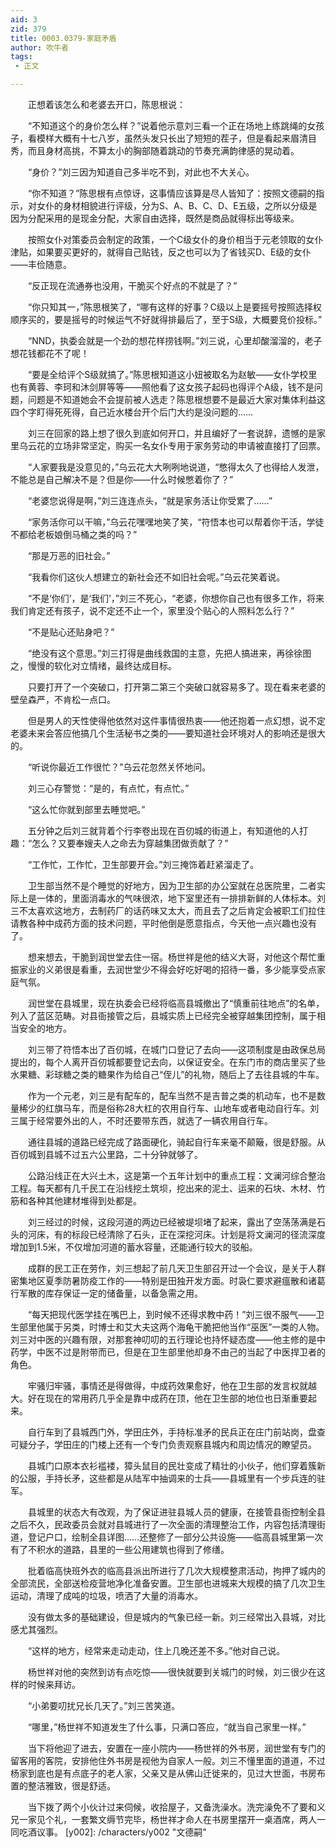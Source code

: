 ```yaml
---
aid: 3
zid: 379
title: 0003.0379-家庭矛盾
author: 吹牛者
tags: 
 - 正文

---
```




　　正想着该怎么和老婆去开口，陈思根说：

　　“不知道这个的身价怎么样？”说着他示意刘三看一个正在场地上练跳绳的女孩子，看模样大概有十七八岁，虽然头发只长出了短短的茬子，但是看起来眉清目秀，而且身材高挑，不算太小的胸部随着跳动的节奏充满韵律感的晃动着。

　　“身价？”刘三因为知道自己多半吃不到，对此也不大关心。

　　“你不知道？”陈思根有点惊讶，这事情应该算是尽人皆知了：按照文德嗣的指示，对女仆的身材相貌进行评级，分为S、A、B、C、D、E五级，之所以分级是因为分配采用的是现金分配，大家自由选择，既然是商品就得标出等级来。

　　按照女仆对策委员会制定的政策，一个C级女仆的身价相当于元老领取的女仆津贴，如果要买更好的，就得自己贴钱，反之也可以为了省钱买D、E级的女仆——丰俭随意。

　　“反正现在流通券也没用，干脆买个好点的不就是了？”

　　“你只知其一，”陈思根笑了，“哪有这样的好事？C级以上是要摇号按照选择权顺序买的，要是摇号的时候运气不好就得排最后了，至于S级，大概要竞价投标。”

　　“NND，执委会就是一个劲的想花样捞钱啊。”刘三说，心里却酸溜溜的，老子想花钱都花不了呢！

　　“要是全给评个S级就搞了。”陈思根知道这小妞被取名为赵敏——女仆学校里也有黄蓉、李珂和沐剑屏等等——照他看了这女孩子起码也得评个A级，钱不是问题，问题是不知道她会不会提前被人选走？陈思根想要不是最近大家对集体利益这四个字盯得死死得，自己近水楼台开个后门大约是没问题的……

　　刘三在回家的路上想了很久到底如何开口，并且编好了一套说辞，遗憾的是家里乌云花的立场非常坚定，购买一名女仆专用于家务劳动的申请被直接打了回票。

　　“人家要我是没意见的，”乌云花大大咧咧地说道，“憋得太久了也得给人发泄，不能总是自己解决不是？但是你——什么时候憋着你了？”

　　“老婆您说得是啊，”刘三连连点头，“就是家务活让你受累了……”

　　“家务活你可以干嘛，”乌云花嘿嘿地笑了笑，“符悟本也可以帮着你干活，学徒不都给老板娘倒马桶之类的吗？”

　　“那是万恶的旧社会。”

　　“我看你们这伙人想建立的新社会还不如旧社会呢。”乌云花笑着说。

　　“不是‘你们’，是‘我们’，”刘三不死心，“老婆，你想你自己也有很多工作，将来我们肯定还有孩子，说不定还不止一个，家里没个贴心的人照料怎么行？”

　　“不是贴心还贴身吧？”

　　“绝没有这个意思。”刘三打得是曲线救国的主意，先把人搞进来，再徐徐图之，慢慢的软化对立情绪，最终达成目标。

　　只要打开了一个突破口，打开第二第三个突破口就容易多了。现在看来老婆的壁垒森严，不肯松一点口。

　　但是男人的天性使得他依然对这件事情很热衷——他还抱着一点幻想，说不定老婆未来会答应他搞几个生活秘书之类的——要知道社会环境对人的影响还是很大的。

　　“听说你最近工作很忙？”乌云花忽然关怀地问。

　　刘三心存警觉：“是的，有点忙，有点忙。”

　　“这么忙你就到部里去睡觉吧。”

　　五分钟之后刘三就背着个行李卷出现在百仞城的街道上，有知道他的人打趣：“怎么？又要奉嫂夫人之命去为穿越集团做贡献了？”

　　“工作忙，工作忙，卫生部要开会。”刘三掩饰着赶紧溜走了。

　　卫生部当然不是个睡觉的好地方，因为卫生部的办公室就在总医院里，二者实际上是一体的，里面消毒水的气味很浓，地下室里还有一排排新鲜的人体标本。刘三不太喜欢这地方，去制药厂的话药味又太大，而且去了之后肯定会被职工们拉住请教各种中成药方面的技术问题，平时他倒是愿意指点，今天他一点兴趣也没有了。

　　想来想去，干脆到润世堂去住一宿。杨世祥是他的结义大哥，对他这个帮忙重振家业的义弟很是看重，去润世堂少不得会好吃好喝的招待一番，多少能享受点家庭气氛。

　　润世堂在县城里，现在执委会已经将临高县城撤出了“慎重前往地点”的名单，列入了蓝区范畴。对县衙接管之后，县城实质上已经完全被穿越集团控制，属于相当安全的地方。

　　刘三带了符悟本出了百仞城，在城门口登记了去向——这项制度是由政保总局提出的，每个人离开百仞城都要登记去向，以保证安全。在东门市的商店里买了些水果糖、彩球糖之类的糖果作为给自己“侄儿”的礼物，随后上了去往县城的牛车。

　　作为一个元老，刘三是有配车的，配车当然不是吉普之类的机动车，也不是数量稀少的红旗马车，而是俗称28大杠的农用自行车、山地车或者电动自行车。刘三属于经常要外出的人，不时还要带东西，就选了一辆农用自行车。

　　通往县城的道路已经完成了路面硬化，骑起自行车来毫不颠簸，很是舒服。从百仞城到县城不过五六公里路，二十分钟就够了。

　　公路沿线正在大兴土木，这是第一个五年计划中的重点工程：文澜河综合整治工程。每天都有几千民工在沿线挖土筑坝，挖出来的泥土、运来的石块、木材、竹筋和各种其他建材堆得到处都是。

　　刘三经过的时候，这段河道的两边已经被堤坝堵了起来，露出了空荡荡满是石头的河床，有的标段已经清除了石头，正在深挖河床。计划是将文澜河的径流深度增加到1.5米，不仅增加河道的蓄水容量，还能通行较大的驳船。

　　成群的民工正在劳作，刘三想起了前几天卫生部召开过一个会议，是关于人群密集地区夏季防暑防疫工作的——特别是田独开发方面。时袅仁要求避瘟散和诸葛行军散的库存保证一定的储备量，以备急需之用。

　　“每天把现代医学挂在嘴巴上，到时候不还得求教中药！”刘三很不服气——卫生部里他属于另类，时博士和艾大夫这两个海龟干脆把他当作“巫医”一类的人物。刘三对中医的兴趣有限，对那套神叨叨的五行理论也持怀疑态度——他主修的是中药学，中医不过是附带而已，但是在卫生部里他却身不由己的当起了中医捍卫者的角色。

　　牢骚归牢骚，事情还是得做得，中成药效果愈好，他在卫生部的发言权就越大。好在现在的常用药几乎全是靠中成药在顶，他在卫生部的地位也日渐重要起来。

　　自行车到了县城西门外，学田庄外，手持标准矛的民兵正在庄门前站岗，盘查可疑分子，学田庄的门楼上还有一个专门负责观察县城内和周边情况的瞭望员。

　　县城门口原本衣衫褴褛，獐头鼠目的民壮变成了精壮的小伙子，他们穿着簇新的公服，手持长矛，这些都是从陆军中抽调来的士兵——县城里有一个步兵连的驻军。

　　县城里的状态大有改观，为了保证进驻县城人员的健康，在接管县衙控制全县之后不久，民政委员会就对县城进行了一次全面的清理整治工作，内容包括清理街道，登记户口，绘制全县详图……还整修了一部分公共设施——临高县城里第一次有了不积水的道路，县里的一些公用建筑也得到了修缮。

　　批着临高快班外衣的临高县派出所进行了几次大规模整肃活动，拘押了城内的全部流民，全部送检疫营地净化准备安置。卫生部也进城来大规模的搞了几次卫生运动，清理了成吨的垃圾，喷洒了大量的消毒水。

　　没有做太多的基础建设，但是城内的气象已经一新。刘三经常出入县城，对比感尤其强烈。

　　“这样的地方，经常来走动走动，住上几晚还差不多。”他对自己说。

　　杨世祥对他的突然到访有点吃惊——很快就要到关城门的时候，刘三很少在这样的时候来拜访。

　　“小弟要叨扰兄长几天了。”刘三苦笑道。

　　“哪里，”杨世祥不知道发生了什么事，只满口答应，“就当自己家里一样。”

　　当下将他迎了进去，安置在一座小院内——杨世祥的外书房，润世堂有专门的留客用的客院，安排他住外书房是视他为自家人一般。刘三不懂里面的道道，不过杨家到底也是有点底子的老人家，父亲又是从佛山迁徙来的，见过大世面，书房布置的整洁雅致，很是舒适。

　　当下拨了两个小伙计过来伺候，收拾屋子，又备洗澡水。洗完澡免不了要和义兄一家见个礼，一套繁文缛节完毕，杨世祥才命人在书房里摆开一桌酒席，两人一同吃酒议事。
[y002]: /characters/y002 "文德嗣"


